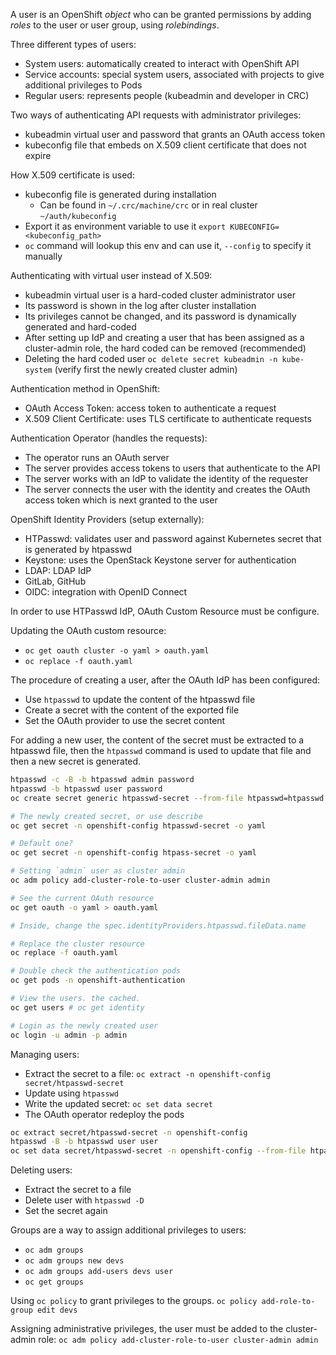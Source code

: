 A user is an OpenShift *object* who can be granted permissions by adding *roles* to the user or user group, using *rolebindings*.

Three different types of users:

- System users: automatically created to interact with OpenShift API
- Service accounts: special system users, associated with projects to give additional privileges to Pods
- Regular users: represents people (kubeadmin and developer in CRC)

Two ways of authenticating API requests with administrator privileges:

- kubeadmin virtual user and password that grants an OAuth access token
- kubeconfig file that embeds on X.509 client certificate that does not expire

How X.509 certificate is used:

- kubeconfig file is generated during installation
	- Can be found in `~/.crc/machine/crc` or in real cluster `~/auth/kubeconfig`
- Export it as environment variable to use it `export KUBECONFIG=<kubeconfig_path>`
- `oc` command will lookup this env and can use it, `--config` to specify it manually

Authenticating with virtual user instead of X.509:

- kubeadmin virtual user is a hard-coded cluster administrator user
- Its password is shown in the log after cluster installation
- Its privileges cannot be changed, and its password is dynamically generated and hard-coded
- After setting up IdP and creating a user that has been assigned as a cluster-admin role, the hard coded can be removed (recommended)
- Deleting the hard coded user `oc delete secret kubeadmin -n kube-system` (verify first the newly created cluster admin)

Authentication method in OpenShift:

- OAuth Access Token: access token to authenticate a request
- X.509 Client Certificate: uses TLS certificate to authenticate requests

Authentication Operator (handles the requests):
- The operator runs an OAuth server
- The server provides access tokens to users that authenticate to the API
- The server works with an IdP to validate the identity of the requester
- The server connects the user with the identity and creates the OAuth access token which is next granted to the user

OpenShift Identity Providers (setup externally):

- HTPasswd: validates user and password against Kubernetes secret that is generated by htpasswd
- Keystone: uses the OpenStack Keystone server for authentication
- LDAP: LDAP IdP
- GitLab, GitHub
- OIDC: integration with OpenID Connect

In order to use HTPasswd IdP, OAuth Custom Resource must be configure.

Updating the OAuth custom resource:
- `oc get oauth cluster -o yaml > oauth.yaml`
- `oc replace -f oauth.yaml`

The procedure of creating a user, after the OAuth IdP has been configured:

- Use `htpasswd` to update the content of the htpasswd file
- Create a secret with the content of the exported file
- Set the OAuth provider to use the secret content

For adding a new user, the content of the secret must be extracted to a htpasswd file, then the `htpasswd` command is used to update that file and then a new secret is generated.

```sh
htpasswd -c -B -b htpasswd admin password
htpasswd -b htpasswd user password
oc create secret generic htpasswd-secret --from-file htpasswd=htpasswd -n openshift-config

# The newly created secret, or use describe
oc get secret -n openshift-config htpasswd-secret -o yaml

# Default one?
oc get secret -n openshift-config htpass-secret -o yaml

# Setting `admin` user as cluster admin
oc adm policy add-cluster-role-to-user cluster-admin admin

# See the current OAuth resource
oc get oauth -o yaml > oauth.yaml

# Inside, change the spec.identityProviders.htpasswd.fileData.name

# Replace the cluster resource
oc replace -f oauth.yaml

# Double check the authentication pods
oc get pods -n openshift-authentication

# View the users. the cached.
oc get users # oc get identity

# Login as the newly created user
oc login -u admin -p admin
```

Managing users:

- Extract the secret to a file: `oc extract -n openshift-config secret/htpasswd-secret`
- Update using `htpasswd`
- Write the updated secret: `oc set data secret`
- The OAuth operator redeploy the pods

```sh
oc extract secret/htpasswd-secret -n openshift-config
htpasswd -B -b htpasswd user user
oc set data secret/htpasswd-secret -n openshift-config --from-file htpasswd
```

Deleting users:

- Extract the secret to a file
- Delete user with `htpasswd -D`
- Set the secret again

Groups are a way to assign additional privileges to users:
- `oc adm groups`
- `oc adm groups new devs`
- `oc adm groups add-users devs user`
- `oc get groups`

Using `oc policy` to grant privileges to the groups. `oc policy add-role-to-group edit devs`

Assigning administrative privileges, the user must be added to the cluster-admin role: `oc adm policy add-cluster-role-to-user cluster-admin admin`
